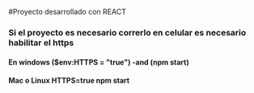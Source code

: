 #Proyecto desarrollado con REACT
### Si el proyecto es necesario correrlo en celular es necesario habilitar el https

#### En windows ($env:HTTPS = "true") -and (npm start)

#### Mac o Linux HTTPS=true npm start